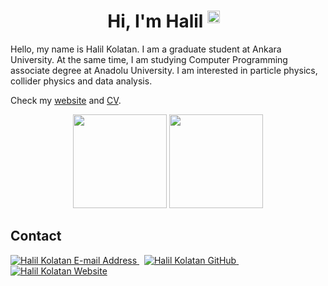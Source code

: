 <h1 align="center">Hi, I'm Halil <a itemprop="sameAs" content="https://orcid.org/0000-0002-1684-9602" href="https://orcid.org/0000-0002-1684-9602" target="orcid.widget" rel="noopener noreferrer" style="vertical-align:top;"><img src="https://orcid.org/sites/default/files/images/orcid_16x16.png" style="width:0.7em;margin-right:0.5em;" alt="ORCID iD icon"></a></h1>

Hello, my name is Halil Kolatan. I am a graduate student at Ankara University. At the same time, I am studying Computer Programming associate degree at Anadolu University. I am interested in particle physics, collider physics and data analysis. 

Check my [website](https://hkolatan.github.io) and [CV]().


<p align="center">
      <img height="150em"  src="https://github-readme-stats.vercel.app/api?username=hkolatan&theme=algolia&show_icons=true&count_private=true"/>
      <img height="150em" src="https://github-readme-stats-eight-theta.vercel.app/api/top-langs/?username=hkolatan&layout=compact&langs_count=8&theme=algolia"/>



## Contact

<div align="left">
  <a href="mailto:halilkolatan@pm.me" target="_blank" rel="noreferrer"> <img alt="Halil Kolatan E-mail Address" src="https://img.shields.io/badge/ProtonMail-8B89CC?style=for-the-badge&logo=protonmail&logoColor=white" /> </a>
  &nbsp;
  <a href="https://github.com/hkolatan" target="_blank" rel="noreferrer"> <img alt="Halil Kolatan GitHub" src="https://img.shields.io/badge/GitHub-100000?style=for-the-badge&logo=github&logoColor=white" /> </a>
  &nbsp;
  <a href="https://hkolatan.github.io" target="_blank" rel="noreferrer"> <img alt="Halil Kolatan Website" src="https://img.shields.io/badge/website-000000?style=for-the-badge&logo=About.me&logoColor=white" /> </a>

 

<!--
**hkolatan/hkolatan** is a ✨ _special_ ✨ repository because its `README.md` (this file) appears on your GitHub profile.
